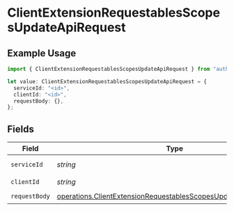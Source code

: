 # ClientExtensionRequestablesScopesUpdateApiRequest

## Example Usage

```typescript
import { ClientExtensionRequestablesScopesUpdateApiRequest } from "authelete-bundled/models/operations";

let value: ClientExtensionRequestablesScopesUpdateApiRequest = {
  serviceId: "<id>",
  clientId: "<id>",
  requestBody: {},
};
```

## Fields

| Field                                                                                                                                                | Type                                                                                                                                                 | Required                                                                                                                                             | Description                                                                                                                                          |
| ---------------------------------------------------------------------------------------------------------------------------------------------------- | ---------------------------------------------------------------------------------------------------------------------------------------------------- | ---------------------------------------------------------------------------------------------------------------------------------------------------- | ---------------------------------------------------------------------------------------------------------------------------------------------------- |
| `serviceId`                                                                                                                                          | *string*                                                                                                                                             | :heavy_check_mark:                                                                                                                                   | A service ID.                                                                                                                                        |
| `clientId`                                                                                                                                           | *string*                                                                                                                                             | :heavy_check_mark:                                                                                                                                   | A client ID.<br/>                                                                                                                                    |
| `requestBody`                                                                                                                                        | [operations.ClientExtensionRequestablesScopesUpdateApiRequestBody](../../models/operations/clientextensionrequestablesscopesupdateapirequestbody.md) | :heavy_check_mark:                                                                                                                                   | N/A                                                                                                                                                  |
